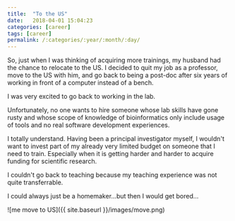 ```yaml
---
title:  "To the US"
date:   2018-04-01 15:04:23
categories: [career]
tags: [career]
permalink: /:categories/:year/:month/:day/
---
```


So, just when I was thinking of acquiring more trainings, my husband had the chance to relocate to the US.
I decided to quit my job as a professor, move to the US with him, and go back to being a post-doc after six 
years of working in front of a computer instead of a bench.

I was very excited to go back to working in the lab. 

Unfortunately, no one wants to hire someone whose lab skills have gone rusty and whose scope of knowledge of bioinformatics only include usage of tools and no real software development experiences. 

I totally understand. Having been a principal investigator myself, I wouldn't want to invest part of my already very limited budget on someone that I need to train. Especially when it is getting harder and harder to acquire funding for scientific research.  

I couldn't go back to teaching because my teaching experience was not quite transferrable. 

I could always just be a homemaker...but then I would get bored...  

![me move to US]({{ site.baseurl }}/images/move.png)



